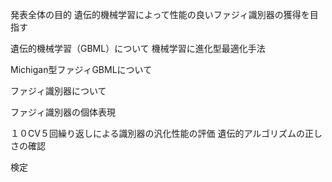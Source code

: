 発表全体の目的
  遺伝的機械学習によって性能の良いファジィ識別器の獲得を目指す

遺伝的機械学習（GBML）について
  機械学習に進化型最適化手法

Michigan型ファジィGBMLについて

  ファジィ識別器について

  ファジィ識別器の個体表現

１０CV５回繰り返しによる識別器の汎化性能の評価
  遺伝的アルゴリズムの正しさの確認

検定
